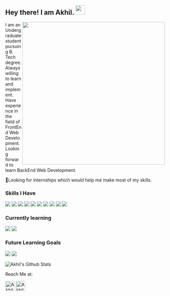 ## Hey there! I am Akhil. <img src="https://raw.githubusercontent.com/iampavangandhi/iampavangandhi/master/gifs/Hi.gif" width="30px">

<img align="right" height="450" src="https://raw.githubusercontent.com/akhiljayan29aj/News_Website/master/img/tech.gif">

I am an Undergraduate student pursuing B. Tech degree. Always willing to learn and implement. Have experience in the field of FrontEnd Web Development. Looking forward to learn BackEnd Web Development.

🤔Looking for internships which would help me make most of my skills.

### Skills I Have
<img src = "https://img.shields.io/badge/-HTML5-E34F26?style=for-the-badge&logo=html5&logoColor=white"> <img src = "https://img.shields.io/badge/-CSS3-1572B6?style=for-the-badge&logo=css3&logoColor=white"> <img src="https://img.shields.io/badge/-JavaScript-black?style=for-the-badge&logo=javascript&logoColor=eed718"> <img src="https://img.shields.io/badge/-SASS-CD6799?style=for-the-badge&logo=sass&logoColor=white"> <img src="https://img.shields.io/badge/-Python3-black?style=for-the-badge&logo=python&logoColor=3776AB"> <img src="https://img.shields.io/badge/-C++-00599C?style=for-the-badge&logo=cplusplus&logoColor=white"> 
<img src="https://img.shields.io/badge/-Git%20and%20Github-F05032?style=for-the-badge&logo=git&logoColor=white"> <img src="https://img.shields.io/badge/-Firebase-black?style=for-the-badge&logo=firebase&logoColor=FFCA28"> <img src="https://img.shields.io/badge/-React-161616?style=for-the-badge&logo=react&logoColor=00d9ff"> <img src="https://img.shields.io/badge/-Redux-764ABC?style=for-the-badge&logo=redux&logoColor=white"><br />


### Currently learning
<img src="https://img.shields.io/badge/-Java-007396?style=for-the-badge&logo=java&logoColor=white"> <img src="https://img.shields.io/badge/-MY%20SQL-4479A1?style=for-the-badge&logo=mysql&logoColor=white"><br />

### Future Learning Goals
<img src="https://img.shields.io/badge/Node.js-43853D?style=for-the-badge&logo=node.js&logoColor=white"> <img src="https://img.shields.io/badge/Express.js-404D59?style=for-the-badge">
  <br />

![Akhil's Github Stats](https://github-readme-stats.vercel.app/api?username=akhiljayan29aj&show_icons=true&title_color=fff&icon_color=79ff97&text_color=9f9f9f&bg_color=151515)

Reach Me at:

<a href="mailto:akhiljayan29.aj@gmail.com">
  <img align="left" alt="Akhil's GMail" width="30px" src="https://img.icons8.com/color/48/000000/gmail--v1.png" />
</a>
<a href="https://www.linkedin.com/in/akhil-jayan-569859175/">
  <img align="left" alt="Akhil's Linkdein" width="30px" src="https://img.icons8.com/color/48/000000/linkedin.png" />
</a>




